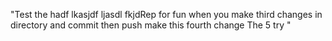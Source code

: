 "Test the hadf lkasjdf ljasdl fkjdRep for fun
when you make third changes in directory and 
commit then push
make this fourth change
The 5 try
" 
